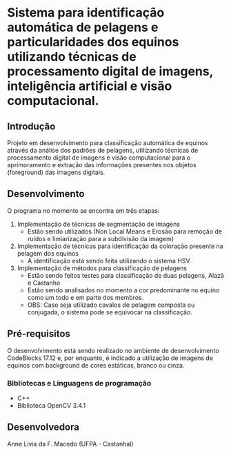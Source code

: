 # Sistema para identificação automática de pelagens e particularidades dos equinos utilizando técnicas de processamento digital de imagens, inteligência artificial e visão computacional.

## Introdução

Projeto em desenvolvimento para classificação automática de equinos através da análise dos padrões de pelagens, utilizando técnicas de processamento digital de imagens e visão computacional para o aprimoramento e extração das informações presentes nos objetos (foreground) das imagens digitais.

## Desenvolvimento
O programa no momento se encontra em três etapas:
1. Implementação de técnicas de segmentação de imagens
    * Estão sendo utilizados (Non Local Means e Erosão para remoção de ruídos e limiarização para a subdivisão da imagem)
2. Implementação de técnicas para identificação da coloração presente na pelagem dos equinos
    * A identificação está sendo feita utilizando o sistema HSV.
3. Implementação de métodos para classificação de pelagens
    * Estão sendo feitos testes para classificação de duas pelagens, Alazã e Castanho
    * Estão sendo analisados no momento a cor predominante no equino como um todo e em parte dos membros.
    * OBS: Caso seja utilizado cavalos de pelagem composta ou conjugada, o sistema pode se equivocar na classificação.
## Pré-requisitos

O desenvolvimento está sendo realizado no ambiente de desenvolvimento CodeBlocks 17.12 e, por enquanto, é indicado a utilização de imagens de equinos com background de cores estáticas, branco ou cinza.

### Bibliotecas e Linguagens de programação
* C++
* Biblioteca OpenCV 3.4.1

## Desenvolvedora
Anne Livia da F. Macedo (UFPA - Castanhal)

